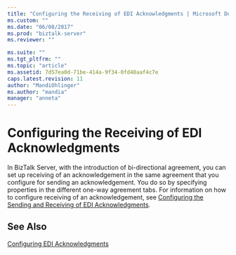 ```yaml
---
title: "Configuring the Receiving of EDI Acknowledgments | Microsoft Docs"
ms.custom: ""
ms.date: "06/08/2017"
ms.prod: "biztalk-server"
ms.reviewer: ""

ms.suite: ""
ms.tgt_pltfrm: ""
ms.topic: "article"
ms.assetid: 7d57ea0d-71be-414a-9f34-0fd48aaf4c7e
caps.latest.revision: 11
author: "MandiOhlinger"
ms.author: "mandia"
manager: "anneta"
---
```

# Configuring the Receiving of EDI Acknowledgments
In BizTalk Server, with the introduction of bi-directional agreement, you can set up receiving of an acknowledgement in the same agreement that you configure for sending an acknowledgement. You do so by specifying properties in the different one-way agreement tabs. For information on how to configure receiving of an acknowledgement, see [Configuring the Sending and Receiving of EDI Acknowledgments](../core/configuring-the-sending-and-receiving-of-edi-acknowledgments.md).  
  
## See Also  
 [Configuring EDI Acknowledgments](../core/configuring-edi-acknowledgments.md)